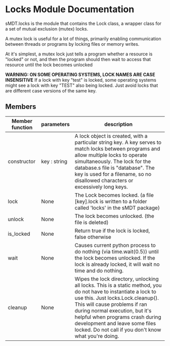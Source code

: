 Locks Module Documentation
==========================

sMDT.locks is the module that contains the Lock class, a wrapper class for a set of mutual exclusion (mutex) locks.

A mutex lock is useful for a lot of things, primarily enabling communication between threads or programs by locking files or memory writes.

At it's simplest, a mutex lock just tells a program whether a resource is "locked" or not, and then the program should then wait to access that resource until the lock becomes unlocked

**WARNING: ON SOME OPERATING SYSTEMS, LOCK NAMES ARE CASE INSENSITIVE**
If a lock with key "test" is locked, some operating systems might see a lock with key "TEST" also being locked. Just avoid locks that are different case versions of the same key.

Members
-------

Member function | parameters | description
---|---|---
constructor | key : string | A lock object is created, with a particular string key. A key serves to match locks between programs and allow multiple locks to operate simultaneously. The lock for the database.s file is "database". The key is used for a filename, so no disallowed characters or excessively long keys.
lock|None|The Lock becomes locked. (a file [key].lock is written to a folder called 'locks' in the sMDT package)
unlock|None|The lock becomes unlocked. (the file is deleted)
is_locked|None|Return true if the lock is locked, false otherwise 
wait|None|Causes current python process to do nothing (via time.wait(0.5)) until the lock becomes unlocked. If the lock is already locked, it will wait no time and do nothing. 
cleanup | None | Wipes the lock directory, unlocking all locks. This is a static method, you do not have to instantiate a lock to use this. Just locks.Lock.cleanup(). This will cause problems if ran during normal execution, but it's helpful when programs crash during development and leave some files locked. Do not call if you don't know what you're doing. 
